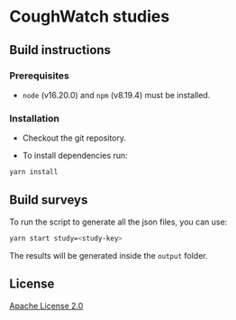 # CoughWatch studies

## Build instructions

### Prerequisites

- `node` (v16.20.0) and `npm` (v8.19.4) must be installed.

### Installation

- Checkout the git repository.

- To install dependencies run:

```sh
yarn install
```

## Build surveys

To run the script to generate all the json files, you can use:

```sh
yarn start study=<study-key>
```

The results will be generated inside the `output` folder.

## License

[Apache License 2.0](LICENSE)
